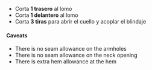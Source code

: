 -   Corta **1 trasero** al lomo
-   Corta **1 delantero** al lomo
-   Corta **3 tiras** para abrir el cuello y acoplar el blindaje

<Warning>

#### Caveats

-   There is no seam allowance on the armholes
-   There is no seam allowance on the neck opening
-   There is extra hem allowance at the hem

</Warning>
